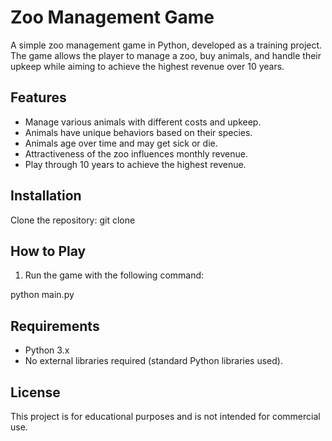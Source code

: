 # Zoo Management Game

A simple zoo management game in Python, developed as a training project. The game allows the player to manage a zoo, buy animals, and handle their upkeep while aiming to achieve the highest revenue over 10 years.

## Features

- Manage various animals with different costs and upkeep.
- Animals have unique behaviors based on their species.
- Animals age over time and may get sick or die.
- Attractiveness of the zoo influences monthly revenue.
- Play through 10 years to achieve the highest revenue.

## Installation

Clone the repository:
git clone <your-repository-url>

## How to Play

1. Run the game with the following command:

python main.py

## Requirements

- Python 3.x
- No external libraries required (standard Python libraries used).

## License

This project is for educational purposes and is not intended for commercial use.
